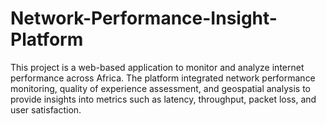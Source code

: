 # Network-Performance-Insight-Platform
This project is a web-based application to monitor and analyze internet  performance across Africa. The platform integrated network performance  monitoring, quality of experience assessment, and geospatial analysis to  provide insights into metrics such as latency, throughput, packet loss, and user satisfaction.

